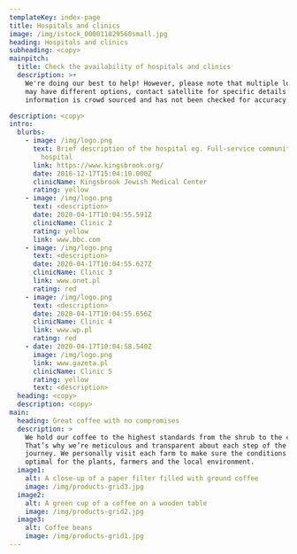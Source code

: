 ```yaml
---
templateKey: index-page
title: Hospitals and clinics
image: /img/istock_000011829560small.jpg
heading: Hospitals and clinics
subheading: <copy>
mainpitch:
  title: Check the availability of hospitals and clinics
  description: >+
    We're doing our best to help! However, please note that multiple locations
    may have different options, contact satellite for specific details. This
    information is crowd sourced and has not been checked for accuracy.

description: <copy>
intro:
  blurbs:
    - image: /img/logo.png
      text: Brief description of the hospital eg. Full-service community teaching
        hospital
      link: https://www.kingsbrook.org/
      date: 2016-12-17T15:04:10.000Z
      clinicName: Kingsbrook Jewish Medical Center
      rating: yellow
    - image: /img/logo.png
      text: <description>
      date: 2020-04-17T10:04:55.591Z
      clinicName: Clinic 2
      rating: yellow
      link: www.bbc.com
    - image: /img/logo.png
      text: <description>
      date: 2020-04-17T10:04:55.627Z
      clinicName: Clinic 3
      link: www.onet.pl
      rating: red
    - image: /img/logo.png
      text: <description>
      date: 2020-04-17T10:04:55.656Z
      clinicName: Clinic 4
      link: www.wp.pl
      rating: red
    - date: 2020-04-17T10:04:58.540Z
      image: /img/logo.png
      link: www.gazeta.pl
      clinicName: Clinic 5
      rating: yellow
      text: <description>
  heading: <copy>
  description: <copy>
main:
  heading: Great coffee with no compromises
  description: >
    We hold our coffee to the highest standards from the shrub to the cup.
    That’s why we’re meticulous and transparent about each step of the coffee’s
    journey. We personally visit each farm to make sure the conditions are
    optimal for the plants, farmers and the local environment.
  image1:
    alt: A close-up of a paper filter filled with ground coffee
    image: /img/products-grid3.jpg
  image2:
    alt: A green cup of a coffee on a wooden table
    image: /img/products-grid2.jpg
  image3:
    alt: Coffee beans
    image: /img/products-grid1.jpg
---
```

